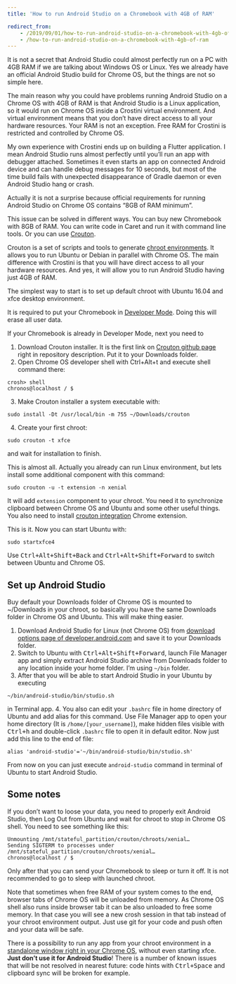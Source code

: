```yaml
---
title: 'How to run Android Studio on a Chromebook with 4GB of RAM'

redirect_from:
    - /2019/09/01/how-to-run-android-studio-on-a-chromebook-with-4gb-of-ram
    - /how-to-run-android-studio-on-a-chromebook-with-4gb-of-ram
---
```


It is not a secret that Android Studio could almost perfectly run on a PC with 4GB RAM if we are talking about Windows OS or Linux. Yes we already have an official Android Studio build for Chrome OS, but the things are not so simple here.

The main reason why you could have problems running Android Studio on a Chrome OS with 4GB of RAM is that Android Studio is a Linux application, so it would run on Chrome OS inside a Crostini virtual environment. And virtual environment means that you don’t have direct access to all your hardware resources. Your RAM is not an exception. Free RAM for Crostini is restricted and controlled by Chrome OS.

My own experience with Crostini ends up on building a Flutter application. I mean Android Studio runs almost perfectly until you’ll run an app with debugger attached. Sometimes it even starts an app on connected Android device and can handle debug messages for 10 seconds, but most of the time build fails with unexpected disappearance of Gradle daemon or even Android Studio hang or crash.

Actually it is not a surprise because official requirements for running Android Studio on Chrome OS contains “8GB of RAM minimum”.

This issue can be solved in different ways. You can buy new Chromebook with 8GB of RAM. You can write code in Caret and run it with command line tools. Or you can use [Crouton](https://github.com/dnschneid/crouton).

Crouton is a set of scripts and tools to generate [chroot environments](https://en.wikipedia.org/wiki/Chroot). It allows you to run Ubuntu or Debian in parallel with Chrome OS. The main difference with Crostini is that you will have direct access to all your hardware resources. And yes, it will allow you to run Android Studio having just 4GB of RAM.

The simplest way to start is to set up default chroot with Ubuntu 16.04 and xfce desktop environment.

It is required to put your Chromebook in [Developer Mode](https://www.chromium.org/chromium-os/developer-information-for-chrome-os-devices/generic). Doing this will erase all user data.

If your Chromebook is already in Developer Mode, next you need to

1. Download Crouton installer. It is the first link on [Crouton github page](https://github.com/dnschneid/crouton) right in repository description. Put it to your Downloads folder.
2. Open Chrome OS developer shell with Ctrl+Alt+t and execute shell command there:
```
crosh> shell
chronos@localhost / $
```
3. Make Crouton installer a system executable with:
```
sudo install -Dt /usr/local/bin -m 755 ~/Downloads/crouton
```
4. Create your first chroot:
```
sudo crouton -t xfce
```
and wait for installation to finish.

This is almost all. Actually you already can run Linux environment, but lets install some additional component with this command:

```
sudo crouton -u -t extension -n xenial
```

It will add `extension` component to your chroot. You need it to synchronize clipboard between Chrome OS and Ubuntu and some other useful things. You also need to install [crouton integration](https://chrome.google.com/webstore/detail/crouton-integration/gcpneefbbnfalgjniomfjknbcgkbijom) Chrome extension.

This is it. Now you can start Ubuntu with:

```
sudo startxfce4
```

Use <kbd>Ctrl+Alt+Shift+Back</kbd> and <kbd>Ctrl+Alt+Shift+Forward</kbd> to switch between Ubuntu and Chrome OS.

<div class="adsblock">
<script async src="https://pagead2.googlesyndication.com/pagead/js/adsbygoogle.js"></script>
<ins class="adsbygoogle"
     style="display:block; text-align:center;"
     data-ad-layout="in-article"
     data-ad-format="fluid"
     data-ad-client="ca-pub-6530242109614004"
     data-ad-slot="2178866199"></ins>
<script>
     (adsbygoogle = window.adsbygoogle || []).push({});
</script>
</div>

## Set up Android Studio

Buy default your Downloads folder of Chrome OS is mounted to ~/Downloads in your chroot, so basically you have the same Downloads folder in Chrome OS and Ubuntu. This will make thing easier.

1. Download Android Studio for Linux (not Chrome OS) from [download options page of developer.android.com](https://developer.android.com/studio#downloads) and save it to your Downloads folder.
2. Switch to Ubuntu with <kbd>Ctrl+Alt+Shift+Forward</kbd>, launch File Manager app and simply extract Android Studio archive from Downloads folder to any location inside your home folder. I’m using `~/bin` folder.
3. After that you will be able to start Android Studio in your Ubuntu by executing
```
~/bin/android-studio/bin/studio.sh
```
in Terminal app.
4. You also can edit your `.bashrc` file in home directory of Ubuntu and add alias for this command. Use File Manager app to open your home directory (It is `/home/[your_username]`), make hidden files visible with <kbd>Ctrl+h</kbd> and double-click `.bashrc` file to open it in default editor. Now just add this line to the end of file:
```
alias 'android-studio'='~/bin/android-studio/bin/studio.sh'
```

From now on you can just execute `android-studio` command in terminal of Ubuntu to start Android Studio.

## Some notes

If you don’t want to loose your data, you need to properly exit Android Studio, then Log Out from Ubuntu and wait for chroot to stop in Chrome OS shell. You need to see something like this:

```
Unmounting /mnt/stateful_partition/crouton/chroots/xenial…
Sending SIGTERM to processes under /mnt/stateful_partition/crouton/chroots/xenial…
chronos@localhost / $
```

Only after that you can send your Chromebook to sleep or turn it off. It is not recommended to go to sleep with launched chroot.

Note that sometimes when free RAM of your system comes to the end, browser tabs of Chrome OS will be unloaded from memory. As Chrome OS shell also runs inside browser tab it can be also unloaded to free some memory. In that case you will see a new crosh session in that tab instead of your chroot environment output. Just use git for your code and push often and your data will be safe.

There is a possibility to run any app from your chroot environment in a [standalone window right in your Chrome OS](https://github.com/dnschneid/crouton/wiki/crouton-in-a-Chromium-OS-window-%28xiwi%29), without even starting xfce. **Just don’t use it for Android Studio**! There is a number of known issues that will be not resolved in nearest future: code hints with <kbd>Ctrl+Space</kbd> and clipboard sync will be broken for example.